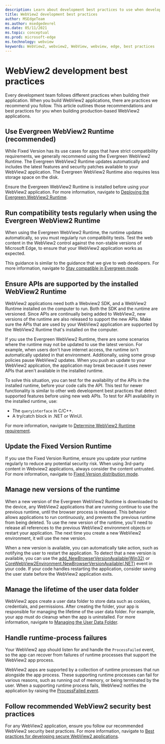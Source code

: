 ```yaml
---
description: Learn about development best practices to use when developing your WebView2 application.
title: WebView2 development best practices  
author: MSEdgeTeam
ms.author: msedgedevrel
ms.date: 05/11/2021
ms.topic: conceptual
ms.prod: microsoft-edge
ms.technology: webview
keywords: WebView2, webview2, WebView, webview, edge, best practices  
---
```

# WebView2 development best practices  

Every development team follows different practices when building their application. When you build WebView2 applications, there are practices we recommend you follow. This article outlines those recommendations and best practices for you when building production-based WebView2 applications.

## Use Evergreen WebView2 Runtime (recommended)  

While Fixed Version has its use cases for apps that have strict compatibility requirements, we generally recommend using the Evergreen WebView2 Runtime.  The Evergreen WebView2 Runtime updates automatically and includes the latest features and security patches available to your WebView2 application. The Evergreen WebView2 Runtime also requires less storage space on the disk.

Ensure the Evergreen WebView2 Runtime is installed before using your WebView2 application.  For more information, navigate to [Deploying the Evergreen WebView2 Runtime][Webview2ConceptsDistributionDeployingEvergreenWebview2Runtime].  

## Run compatibility tests regularly when using the Evergreen WebView2 Runtime

When using the Evergreen WebView2 Runtime, the runtime updates automatically, so you must regularly run compatibility tests. Test the web content in the WebView2 control against the non-stable versions of Microsoft Edge, to ensure that your WebView2 application works as expected.

This guidance is similar to the guidance that we give to web developers. For more information, navigate to [Stay compatible in Evergreen mode][Webview2ConceptsDistributionStayCompatibleEvergreenMode].

## Ensure APIs are supported by the installed WebView2 Runtime

WebView2 applications need both a Webview2 SDK, and a WebView2 Runtime installed on the computer to run. Both the SDK and the runtime are versioned. Since APIs are continually being added to WebView2, new versions of the runtime are also released to support the new APIs. Make sure the APIs that are used by your WebView2 application are supported by the WebView2 Runtime that's installed on the computer. 

If you use the Evergreen WebView2 Runtime, there are some scenarios where the runtime may not be updated to use the latest version. For example, when users don't have internet access, the runtime isn't automatically updated in that environment. Additionally, using some group policies pause WebView2 updates. When you push an update to your WebView2 application, the application may break because it uses newer APIs that aren't available in the installed runtime.   
 
To solve this situation, you can test for the availability of the APIs in the installed runtime, before your code calls the API. This test for newer functionality is similar to other web development best practices that detect supported features before using new web APIs. To test for API availability in the installed runtime, use:  

*   The `queryinterface` in C/C++. 
*   A try/catch block in .NET or WinUI. 
    
For more information, navigate to [Determine WebView2 Runtime requirement][Webview2ConceptsVersioningDetermineWebview2RuntimeRequirement].  

## Update the Fixed Version Runtime  

If you use the Fixed Version Runtime, ensure you update your runtime regularly to reduce any potential security risk. When using 3rd-party content in Webview2 applications, always consider the content untrusted.  For more information, navigate to [Fixed Version distribution mode][Webview2ConceptsDistributionFixedVersionDistributionMode].  

## Manage new versions of the runtime  

When a new version of the Evergreen WebView2 Runtime is downloaded to the device, any WebView2 applications that are running continue to use the previous runtime, until the browser process is released.  This behavior allows applications to run continuously, and prevents the previous runtime from being deleted.  To use the new version of the runtime, you'll need to release all references to the previous WebView2 environment objects or restart your application.  The next time you create a new WebView2 environment, it will use the new version.

When a new version is available, you can automatically take action, such as notifying the user to restart the application.  To detect that a new version is available, you can use the [add_NewBrowserVersionAvailable(Win32)][Webview2ReferenceaddNewBrowserVersionAvailable] or [CoreWebView2Environment.NewBrowserVersionAvailable(.NET)][Webview2ReferenceNewBrowserVersionAvailable] event in your code. If your code handles restarting the application, consider saving the user state before the WebView2 application exits.  

## Manage the lifetime of the user data folder 
WebView2 apps create a user data folder to store data such as cookies, credentials, and permissions.  After creating the folder, your app is responsible for managing the lifetime of the user data folder.  For example, your app must do cleanup when the app is uninstalled.  For more information, navigate to [Managing the User Data Folder][Webview2ConceptsUserDataFolder].  

## Handle runtime-process failures
Your WebView2 app should listen for and handle the `ProcessFailed` event, so the app can recover from failures of runtime processes that support the WebView2 app process.

WebView2 apps are supported by a collection of runtime processes that run alongside the app process. These supporting runtime processes can fail for various reasons, such as running out of memory, or being terminated by the user. When a supporting runtime process fails, WebView2 notifies the application by raising the [ProcessFailed event][WebView2ProcessFailedEvent].

## Follow recommended WebView2 security best practices 
For any WebView2 application, ensure you follow our recommended WebView2 security best practices.  For more information, navigate to [Best practices for developing secure WebView2 applications][Webview2ConceptsSecurity].  

<!-- links -->  

[Webview2ConceptsDistributionDeployingEvergreenWebview2Runtime]: ../concepts/distribution.md#deploying-the-evergreen-webview2-runtime "Deploying the Evergreen WebView2 Runtime - Distribution of apps using WebView2 | Microsoft Docs"  
[Webview2ConceptsDistributionFixedVersionDistributionMode]: ../concepts/distribution.md#fixed-version-distribution-mode "Fixed Version distribution mode - Distribution of apps using WebView2 | Microsoft Docs"  
[Webview2ConceptsDistributionStayCompatibleEvergreenMode]: ../concepts/distribution.md#stay-compatible-in-evergreen-mode "Stay compatible in Evergreen mode - Distribution of apps using WebView2 | Microsoft Docs"  
[Webview2ConceptsSecurity]: ../concepts/security.md "Best practices for developing secure WebView2 applications | Microsoft Docs"  
[Webview2ConceptsUserDataFolder]: ../concepts/user-data-folder.md "Manage the user data folder | Microsoft Docs"  
[Webview2ConceptsVersioningDetermineWebview2RuntimeRequirement]: ../concepts/versioning.md#determine-webview2-runtime-requirement "Determine WebView2 Runtime requirement - Understand WebView2 SDK versions | Microsoft Docs"  
[Webview2GetStartedWin32]: ../get-started/win32.md "Get started with WebView2 | Microsoft Docs"  
[Webview2GetStartedWinforms]: ../get-started/winforms.md "Get started with WebView2 in Windows Forms | Microsoft Docs"  
[Webview2GetStartedWinui]: ../get-started/winui.md "Get started with WebView2 in WinUI 3 (Preview) | Microsoft Docs"  
[Webview2GetStartedWpf]: ../get-started/wpf.md "Get started with WebView2 in WPF | Microsoft Docs"  

[Webview2ReferenceaddNewBrowserVersionAvailable]: /microsoft-edge/webview2/reference/win32/icorewebview2environment#add_newbrowserversionavailable "add_NewBrowserVersionAvailable | Microsoft Docs"  

[Webview2ReferenceNewBrowserVersionAvailable]: /dotnet/api/microsoft.web.webview2.core.corewebview2environment.newbrowserversionavailable "CoreWebView2Environment.NewBrowserVersionAvailable Event | Microsoft Docs"  
[WebView2ProcessFailedEvent]: /microsoft-edge/webview2/reference/win32/icorewebview2processfailedeventargs "ICoreWebView2ProcessFailedEventArgs | Microsoft Docs"  

